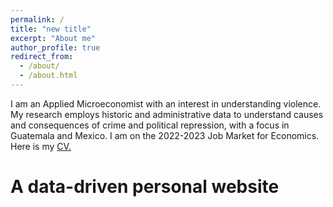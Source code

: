 ```yaml
---
permalink: /
title: "new title"
excerpt: "About me"
author_profile: true
redirect_from: 
  - /about/
  - /about.html
---
```


I am an Applied Microeconomist with an interest in understanding violence. My research employs historic and administrative data to understand causes and consequences of crime and political repression, with a focus in Guatemala and Mexico. I am on the 2022-2023 Job Market for Economics. Here is my [CV.](Gustavo.pdf)


A data-driven personal website
======

